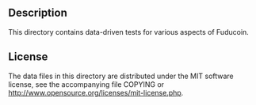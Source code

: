 Description
------------

This directory contains data-driven tests for various aspects of Fuducoin.

License
--------

The data files in this directory are distributed under the MIT software
license, see the accompanying file COPYING or
http://www.opensource.org/licenses/mit-license.php.

